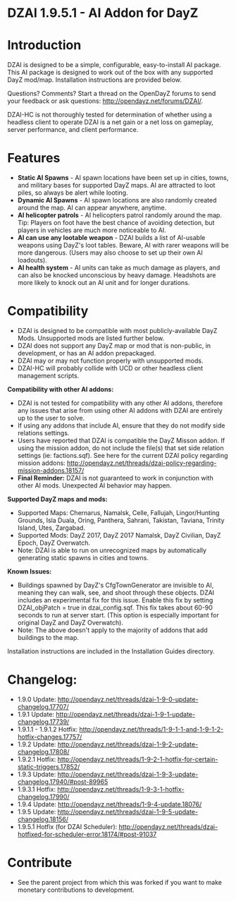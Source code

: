 DZAI 1.9.5.1 - AI Addon for DayZ
============


Introduction
============

DZAI is designed to be a simple, configurable, easy-to-install AI package. This AI package is designed to work out of the box with any supported DayZ mod/map. Installation instructions are provided below.

Questions? Comments? Start a thread on the OpenDayZ forums to send your feedback or ask questions: http://opendayz.net/forums/DZAI/.

DZAI-HC is not thoroughly tested for determination of whether using a headless client to operate DZAI is a net gain or a net loss on gameplay, server performance, and client performance.

Features
============

- <b>Static AI Spawns</b> - AI spawn locations have been set up in cities, towns, and military bases for supported DayZ maps. AI are attracted to loot piles, so always be alert while looting.
- <b>Dynamic AI Spawns</b> - AI spawn locations are also randomly created around the map. AI can appear anywhere, anytime.
- <b>AI helicopter patrols</b> - AI helicopters patrol randomly around the map. Tip: Players on foot have the best chance of avoiding detection, but players in vehicles are much more noticeable to AI.
- <b>AI can use any lootable weapon</b> - DZAI builds a list of AI-usable weapons using DayZ's loot tables. Beware, AI with rarer weapons will be more dangerous. (Users may also choose to set up their own AI loadouts).
- <b>AI health system</b> - AI units can take as much damage as players, and can also be knocked unconscious by heavy damage. Headshots are more likely to knock out an AI unit and for longer durations.

Compatibility
============

- DZAI is designed to be compatible with most publicly-available DayZ Mods. Unsupported mods are listed further below.
- DZAI does not support any DayZ map or mod that is non-public, in development, or has an AI addon prepackaged.
- DZAI may or may not function properly with unsupported mods.
- DZAI-HC will probably collide with UCD or other headless client management scripts.

<b>Compatibility with other AI addons:</b>

- DZAI is not tested for compatibility with any other AI addons, therefore any issues that arise from using other AI addons with DZAI are entirely up to the user to solve.
- If using any addons that include AI, ensure that they do not modify side relations settings.
- Users have reported that DZAI is compatible the DayZ Misson addon. If using the mission addon, do not include the file(s) that set side relation settings (ie: factions.sqf). See here for the current DZAI policy regarding mission addons: http://opendayz.net/threads/dzai-policy-regarding-mission-addons.18157/
- <b>Final Reminder:</b> DZAI is not guaranteed to work in conjunction with other AI mods. Unexpected AI behavior may happen.

<b>Supported DayZ maps and mods:</b>

- Supported Maps: Chernarus, Namalsk, Celle, Fallujah, Lingor/Hunting Grounds, Isla Duala, Oring, Panthera, Sahrani, Takistan, Taviana, Trinity Island, Utes, Zargabad.
- Supported Mods: DayZ 2017, DayZ 2017 Namalsk, DayZ Civilian, DayZ Epoch, DayZ Overwatch.
- Note: DZAI is able to run on unrecognized maps by automatically generating static spawns in cities and towns.

<b>Known Issues:</b>

- Buildings spawned by DayZ's CfgTownGenerator are invisible to AI, meaning they can walk, see, and shoot through these objects. DZAI includes an experimental fix for this issue. Enable this fix by setting DZAI_objPatch = true in dzai_config.sqf. This fix takes about 60-90 seconds to run at server start. (This option is especially important for original DayZ and DayZ Overwatch).
- Note: The above doesn't apply to the majority of addons that add buildings to the map.

Installation instructions are included in the Installation Guides directory.


Changelog:
============

- 1.9.0 Update: http://opendayz.net/threads/dzai-1-9-0-update-changelog.17707/
- 1.9.1 Update: http://opendayz.net/threads/dzai-1-9-1-update-changelog.17739/
- 1.9.1.1 - 1.9.1.2 Hotfix: http://opendayz.net/threads/1-9-1-1-and-1-9-1-2-hotfix-changes.17757/
- 1.9.2 Update: http://opendayz.net/threads/dzai-1-9-2-update-changelog.17808/
- 1.9.2.1 Hotfix: http://opendayz.net/threads/1-9-2-1-hotfix-for-certain-static-triggers.17852/
- 1.9.3 Update: http://opendayz.net/threads/dzai-1-9-3-update-changelog.17940/#post-89965
- 1.9.3.1 Hotfix: http://opendayz.net/threads/1-9-3-1-hotfix-changelog.17990/
- 1.9.4 Update: http://opendayz.net/threads/1-9-4-update.18076/
- 1.9.5 Update: http://opendayz.net/threads/dzai-1-9-5-update-changelog.18156/
- 1.9.5.1 Hotfix (for DZAI Scheduler): http://opendayz.net/threads/dzai-hotfixed-for-scheduler-error.18174/#post-91037


Contribute
============
- See the parent project from which this was forked if you want to make monetary contributions to development.
